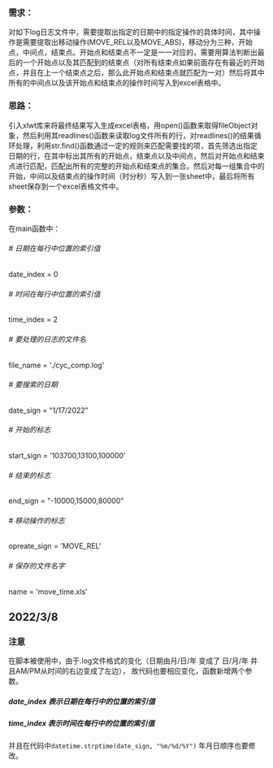 ### 需求：



对如下log日志文件中，需要提取出指定的日期中的指定操作的具体时间，其中操作是需要提取出移动操作(MOVE_REL以及MOVE_ABS)，移动分为三种，开始点，中间点，结束点。开始点和结束点不一定是一一对应的，需要用算法判断出最后的一个开始点以及其匹配到的结束点（对所有结束点如果前面存在有最近的开始点，并且在上一个结束点之后，那么此开始点和结束点就匹配为一对）然后将其中所有的中间点以及该开始点和结束点的操作时间写入到excel表格中。





### 思路：



引入xlwt库来将最终结果写入生成excel表格，用open()函数来取得fileObject对象，然后利用其readlines()函数来读取log文件所有的行，对readlines()的结果循环处理，利用str.find()函数通过一定的规则来匹配需要找的项，首先筛选出指定日期的行，在其中标出其所有的开始点，结束点以及中间点，然后对开始点和结束点进行匹配，匹配出所有的完整的开始点和结束点的集合。然后对每一组集合中的开始，中间以及结束点的操作时间（时分秒）写入到一张sheet中，最后将所有sheet保存到一个excel表格文件中。



### 参数：

在main函数中：
###### \# 日期在每行中位置的索引值
  date_index = 0
###### \# 时间在每行中位置的索引值
  time_index = 2

###### \# 要处理的日志的文件名

  file_name = './cyc_comp.log'

######   \# 要搜索的日期

  date_sign = "1/17/2022"

######   \# 开始的标志

  start_sign = '103700,13100,100000'

######   \# 结束的标志

  end_sign = "-10000,15000,80000"

######   \# 移动操作的标志

  opreate_sign = 'MOVE_REL'

######   \# 保存的文件名字

  name = 'move_time.xls'
  
## 2022/3/8 
### 注意
在脚本被使用中，由于.log文件格式的变化（日期由月/日/年 变成了 日/月/年 并且AM/PM从时间的右边变成了左边），
故代码也要相应变化，函数新增两个参数。
##### date_index 表示日期在每行中的位置的索引值
##### time_index 表示时间在每行中的位置的索引值

并且在代码中`datetime.strptime(date_sign, "%m/%d/%Y")` 年月日顺序也要修改。